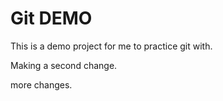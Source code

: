 # Git DEMO

This is a demo project for me to practice git with.

Making a second change.

more changes.
